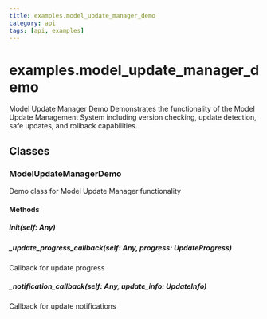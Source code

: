 ```yaml
---
title: examples.model_update_manager_demo
category: api
tags: [api, examples]
---
```


# examples.model_update_manager_demo

Model Update Manager Demo
Demonstrates the functionality of the Model Update Management System
including version checking, update detection, safe updates, and rollback capabilities.

## Classes

### ModelUpdateManagerDemo

Demo class for Model Update Manager functionality

#### Methods

##### __init__(self: Any)



##### _update_progress_callback(self: Any, progress: UpdateProgress)

Callback for update progress

##### _notification_callback(self: Any, update_info: UpdateInfo)

Callback for update notifications

